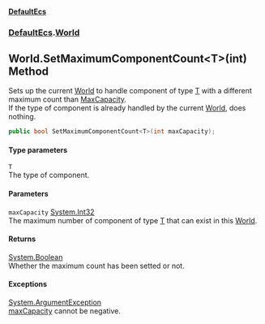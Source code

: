 #### [DefaultEcs](./index.md 'index')
### [DefaultEcs](./DefaultEcs.md 'DefaultEcs').[World](./DefaultEcs-World.md 'DefaultEcs.World')
## World.SetMaximumComponentCount&lt;T&gt;(int) Method
Sets up the current [World](./DefaultEcs-World.md 'DefaultEcs.World') to handle component of type [T](#DefaultEcs-World-SetMaximumComponentCount-T-(int)-T 'DefaultEcs.World.SetMaximumComponentCount&lt;T&gt;(int).T') with a different maximum count than [MaxCapacity](./DefaultEcs-World-MaxCapacity.md 'DefaultEcs.World.MaxCapacity').  
If the type of component is already handled by the current [World](./DefaultEcs-World.md 'DefaultEcs.World'), does nothing.  
```C#
public bool SetMaximumComponentCount<T>(int maxCapacity);
```
#### Type parameters
<a name='DefaultEcs-World-SetMaximumComponentCount-T-(int)-T'></a>
`T`  
The type of component.  
  
#### Parameters
<a name='DefaultEcs-World-SetMaximumComponentCount-T-(int)-maxCapacity'></a>
`maxCapacity` [System.Int32](https://docs.microsoft.com/en-us/dotnet/api/System.Int32 'System.Int32')  
The maximum number of component of type [T](#DefaultEcs-World-SetMaximumComponentCount-T-(int)-T 'DefaultEcs.World.SetMaximumComponentCount&lt;T&gt;(int).T') that can exist in this [World](./DefaultEcs-World.md 'DefaultEcs.World').  
  
#### Returns
[System.Boolean](https://docs.microsoft.com/en-us/dotnet/api/System.Boolean 'System.Boolean')  
Whether the maximum count has been setted or not.  
#### Exceptions
[System.ArgumentException](https://docs.microsoft.com/en-us/dotnet/api/System.ArgumentException 'System.ArgumentException')  
[maxCapacity](#DefaultEcs-World-SetMaximumComponentCount-T-(int)-maxCapacity 'DefaultEcs.World.SetMaximumComponentCount&lt;T&gt;(int).maxCapacity') cannot be negative.  
